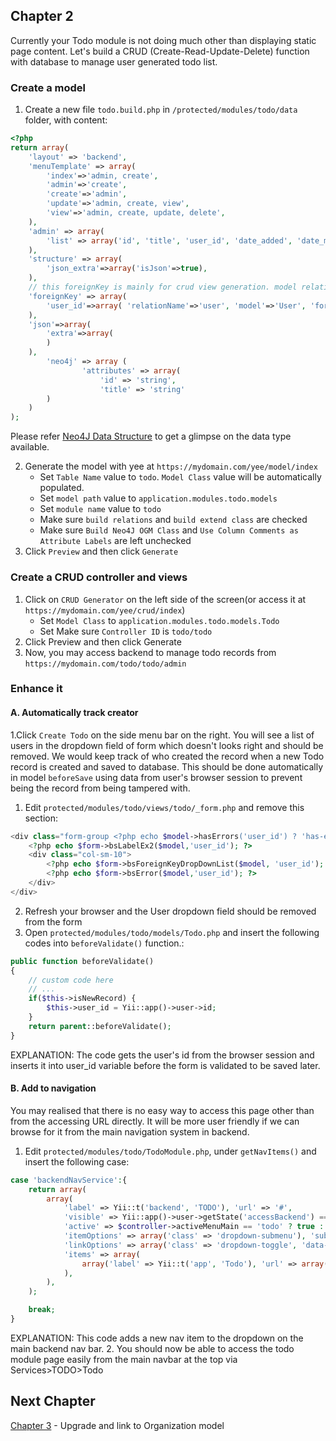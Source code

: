 ## Chapter 2
Currently your Todo module is not doing much other than displaying static page content. Let's build a CRUD (Create-Read-Update-Delete) function with database to manage user generated todo list.

### Create a model


1. Create a new file `todo.build.php` in `/protected/modules/todo/data` folder, with content:
```php
<?php
return array(
	'layout' => 'backend',
	'menuTemplate' => array(
		'index'=>'admin, create',
		'admin'=>'create',
		'create'=>'admin',
		'update'=>'admin, create, view',
		'view'=>'admin, create, update, delete',
	),
	'admin' => array(
		'list' => array('id', 'title', 'user_id', 'date_added', 'date_modified'),
	),
	'structure' => array(
		'json_extra'=>array('isJson'=>true),
	),
	// this foreignKey is mainly for crud view generation. model relationship will not use this at the moment
	'foreignKey' => array(
		'user_id'=>array( 'relationName'=>'user', 'model'=>'User', 'foreignReferAttribute'=>'username'),
	),
	'json'=>array(
		'extra'=>array(
		)
	),
        'neo4j' => array (
                'attributes' => array(
                    'id' => 'string',
                    'title' => 'string'
        )
    )
); 
```
Please refer [Neo4J Data Structure](Neo4j-Data-Structure) to get a glimpse on the data type available.

2. Generate the model with yee at `https://mydomain.com/yee/model/index`
   - Set `Table Name` value to `todo`. `Model Class` value will be automatically populated.
   - Set `model path` value to `application.modules.todo.models`
   - Set `module name` value to `todo`
   - Make sure `build relations` and `build extend class` are checked
   - Make sure `Build Neo4J OGM Class` and `Use Column Comments as Attribute Labels` are left unchecked
3. Click `Preview` and then click `Generate`

### Create a CRUD controller and views
1. Click on `CRUD Generator` on the left side of the screen(or access it at `https://mydomain.com/yee/crud/index`)
   - Set `Model Class` to `application.modules.todo.models.Todo`
   - Set Make sure `Controller ID` is `todo/todo`
2. Click Preview and then click Generate
3. Now, you may access backend to manage todo records from `https://mydomain.com/todo/todo/admin`


### Enhance it
#### A. Automatically track creator
1.Click `Create Todo` on the side menu bar on the right. You will see a list of users in the dropdown field of form which doesn't looks right and should be removed. We would keep track of who created the record when a new Todo record is created and saved to database. This should be done automatically in model `beforeSave` using data from user's browser session to prevent being the record from being tampered with. 

1. Edit `protected/modules/todo/views/todo/_form.php` and remove this section:
```php
<div class="form-group <?php echo $model->hasErrors('user_id') ? 'has-error':'' ?>">
	<?php echo $form->bsLabelEx2($model,'user_id'); ?>
	<div class="col-sm-10">
		<?php echo $form->bsForeignKeyDropDownList($model, 'user_id'); ?>
		<?php echo $form->bsError($model,'user_id'); ?>
	</div>
</div>
```
2. Refresh your browser and the User dropdown field should be removed from the form
3. Open `protected/modules/todo/models/Todo.php` and insert the following codes into `beforeValidate()` function.:
```php
public function beforeValidate() 
{
	// custom code here
	// ...
	if($this->isNewRecord) {
		$this->user_id = Yii::app()->user->id;
	} 
	return parent::beforeValidate();
}
```
EXPLANATION: The code gets the user's id from the browser session and inserts it into user_id variable before the form is validated to be saved later.


#### B. Add to navigation
You may realised that there is no easy way to access this page other than from the accessing URL directly. It will be more user friendly if we can browse for it from the main navigation system in backend.

1. Edit `protected/modules/todo/TodoModule.php`, under `getNavItems()` and insert the following case:

```php
case 'backendNavService':{
	return array(
		array(
			'label' => Yii::t('backend', 'TODO'), 'url' => '#',
			'visible' => Yii::app()->user->getState('accessBackend') == true,
			'active' => $controller->activeMenuMain == 'todo' ? true : false,
			'itemOptions' => array('class' => 'dropdown-submenu'), 'submenuOptions' => array('class' => 'dropdown-menu'),
			'linkOptions' => array('class' => 'dropdown-toggle', 'data-toggle' => 'dropdown'),
			'items' => array(
				array('label' => Yii::t('app', 'Todo'), 'url' => array('/todo/todo'), 'visible' => Yii::app()->user->getState('accessBackend') == true),
			),
		),
	);

	break;
}
```
EXPLANATION: This code adds a new nav item to the dropdown on the main backend nav bar.
2. You should now be able to access the todo module page easily from the main navbar at the top via Services>TODO>Todo

## Next Chapter
[Chapter 3](Step-by-Step-Todo-module-Chapter3) - Upgrade and link to Organization model